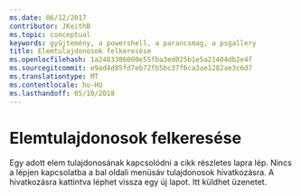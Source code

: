 ```yaml
---
ms.date: 06/12/2017
contributor: JKeithB
ms.topic: conceptual
keywords: gyűjtemény, a powershell, a parancsmag, a psgallery
title: Elemtulajdonosok felkeresése
ms.openlocfilehash: 1a2483306000e55fba3ed025b1e5a21404db2e4f
ms.sourcegitcommit: e9ad4d85fd7eb72fb5bc37f6ca3ae1282ae3c6d7
ms.translationtype: MT
ms.contentlocale: hu-HU
ms.lasthandoff: 05/10/2018
---
```

# <a name="contacting-item-owners"></a>Elemtulajdonosok felkeresése

Egy adott elem tulajdonosának kapcsolódni a cikk részletes lapra lép.
Nincs a lépjen kapcsolatba a bal oldali menüsáv tulajdonosok hivatkozásra.
A hivatkozásra kattintva léphet vissza egy új lapot.
Itt küldhet üzenetet.